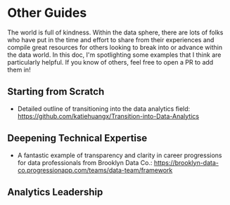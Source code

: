 # Other Guides

The world is full of kindness. Within the data sphere, there are lots of folks who have put in the time and effort to share from their experiences and compile great resources for others looking to break into or advance within the data world. In this doc, I'm spotlighting some examples that I think are particularly helpful. If you know of others, feel free to open a PR to add them in!

## Starting from Scratch

- Detailed outline of transitioning into the data analytics field: https://github.com/katiehuangx/Transition-into-Data-Analytics

## Deepening Technical Expertise

- A fantastic example of transparency and clarity in career progressions for data professionals from Brooklyn Data Co.: https://brooklyn-data-co.progressionapp.com/teams/data-team/framework

## Analytics Leadership
